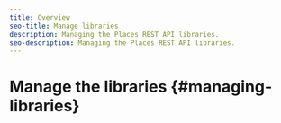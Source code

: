 ```yaml
---
title: Overview
seo-title: Manage libraries
description: Managing the Places REST API libraries.
seo-description: Managing the Places REST API libraries.
---
```

# Manage the libraries {#managing-libraries}

